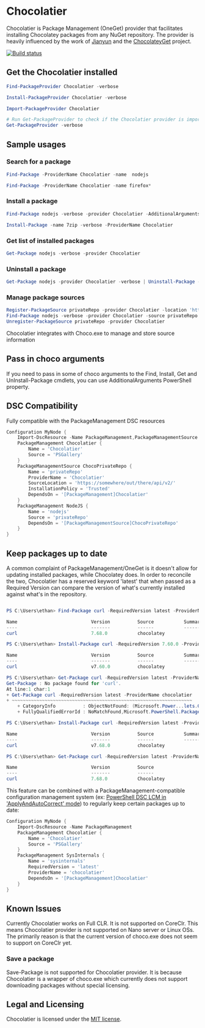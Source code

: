 # Chocolatier
Chocolatier is Package Management (OneGet) provider that facilitates installing Chocolatey packages from any NuGet repository. The provider is heavily influenced by the work of [Jianyun](https://github.com/jianyunt) and the [ChocolateyGet](https://github.com/jianyunt/ChocolateyGet) project.

[![Build status](https://ci.appveyor.com/api/projects/status/14pwjwch40ww0cxd?svg=true)](https://ci.appveyor.com/project/ethanbergstrom/chocolatier)

## Get the Chocolatier installed
```PowerShell
Find-PackageProvider Chocolatier -verbose

Install-PackageProvider Chocolatier -verbose

Import-PackageProvider Chocolatier

# Run Get-PackageProvider to check if the Chocolatier provider is imported
Get-PackageProvider -verbose
```

## Sample usages
### Search for a package
```PowerShell
Find-Package -ProviderName Chocolatier -name  nodejs

Find-Package -ProviderName Chocolatier -name firefox*
```

### Install a package
```PowerShell
Find-Package nodejs -verbose -provider Chocolatier -AdditionalArguments --exact | Install-Package

Install-Package -name 7zip -verbose -ProviderName Chocolatier
```
### Get list of installed packages
```PowerShell
Get-Package nodejs -verbose -provider Chocolatier
```
### Uninstall a package
```PowerShell
Get-Package nodejs -provider Chocolatier -verbose | Uninstall-Package -AdditionalArguments '-y --remove-dependencies' -Verbose
```

### Manage package sources
```PowerShell
Register-PackageSource privateRepo -provider Chocolatier -location 'https://somewhere/out/there/api/v2/'
Find-Package nodejs -verbose -provider Chocolatier -source privateRepo -AdditionalArguments --exact | Install-Package
Unregister-PackageSource privateRepo -provider Chocolatier
```

Chocolatier integrates with Choco.exe to manage and store source information

## Pass in choco arguments
If you need to pass in some of choco arguments to the Find, Install, Get and UnInstall-Package cmdlets, you can use AdditionalArguments PowerShell property.

## DSC Compatibility
Fully compatible with the PackageManagement DSC resources
```PowerShell
Configuration MyNode {
	Import-DscResource -Name PackageManagement,PackageManagementSource 
	PackageManagement Chocolatier {
		Name = 'Chocolatier'
		Source = 'PSGallery'
	}
	PackageManagementSource ChocoPrivateRepo {
		Name = 'privateRepo'
		ProviderName = 'Chocolatier'
		SourceLocation = 'https://somewhere/out/there/api/v2/'
		InstallationPolicy = 'Trusted'
		DependsOn = '[PackageManagement]Chocolatier'
	}
	PackageManagement NodeJS {
		Name = 'nodejs'
		Source = 'privateRepo'
		DependsOn = '[PackageManagementSource]ChocoPrivateRepo'
	}
}
```

## Keep packages up to date
A common complaint of PackageManagement/OneGet is it doesn't allow for updating installed packages, while Chocolatey does.
  In order to reconcile the two, Chocolatier has a reserved keyword 'latest' that when passed as a Required Version can compare the version of what's currently installed against what's in the repository.
```PowerShell

PS C:\Users\ethan> Find-Package curl -RequiredVersion latest -ProviderName chocolatier

Name                           Version          Source           Summary
----                           -------          ------           -------
curl                           7.68.0           chocolatey

PS C:\Users\ethan> Install-Package curl -RequiredVersion 7.60.0 -ProviderName chocolatier -Force

Name                           Version          Source           Summary
----                           -------          ------           -------
curl                           v7.60.0          chocolatey

PS C:\Users\ethan> Get-Package curl -RequiredVersion latest -ProviderName chocolatier
Get-Package : No package found for 'curl'.
At line:1 char:1
+ Get-Package curl -RequiredVersion latest -ProviderName chocolatier
+ ~~~~~~~~~~~~~~~~~~~~~~~~~~~~~~~~~~~~~~~~~~~~~~~~~~~~~~~~~~~~~~~~~~
    + CategoryInfo          : ObjectNotFound: (Microsoft.Power...lets.GetPackage:GetPackage) [Get-Package], Exception
    + FullyQualifiedErrorId : NoMatchFound,Microsoft.PowerShell.PackageManagement.Cmdlets.GetPackage

PS C:\Users\ethan> Install-Package curl -RequiredVersion latest -ProviderName chocolatier -Force

Name                           Version          Source           Summary
----                           -------          ------           -------
curl                           v7.68.0          chocolatey

PS C:\Users\ethan> Get-Package curl -RequiredVersion latest -ProviderName chocolatier

Name                           Version          Source                           ProviderName
----                           -------          ------                           ------------
curl                           7.68.0           Chocolatey                       Chocolatier

```

This feature can be combined with a PackageManagement-compatible configuration management system (ex: [PowerShell DSC LCM in 'ApplyAndAutoCorrect' mode](https://docs.microsoft.com/en-us/powershell/scripting/dsc/managing-nodes/metaconfig)) to regularly keep certain packages up to date:
```PowerShell
Configuration MyNode {
	Import-DscResource -Name PackageManagement
	PackageManagement Chocolatier {
		Name = 'Chocolatier'
		Source = 'PSGallery'
	}
	PackageManagement SysInternals {
		Name = 'sysinternals'
		RequiredVersion = 'latest'
		ProviderName = 'chocolatier'
		DependsOn = '[PackageManagement]Chocolatier'
	}
}
```

## Known Issues
Currently Chocolatier works on Full CLR.
It is not supported on CoreClr.
This means Chocolatier provider is not supported on Nano server or Linux OSs.
The primarily reason is that the current version of choco.exe does not seem to support on CoreClr yet.

### Save a package
Save-Package is not supported for Chocolatier provider.
It is because Chocolatier is a wrapper of choco.exe which currently does not support downloading packages without special licensing.

## Legal and Licensing
Chocolatier is licensed under the [MIT license](./LICENSE.txt).
